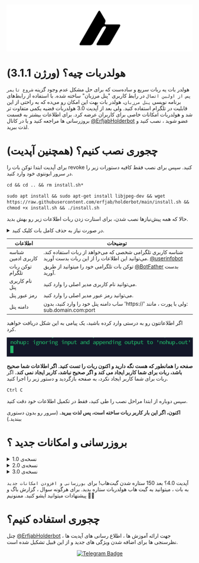 ![Example Image](holderbotcover.png)


# هولدربات چیه؟ (ورژن 3.1.1)
هولدر بات یه ربات سریع و ساده‌ست که برای حل مشکل عدم وجود گزینه `شروع تایمر پس از اولین اتصال` در رابط کاربری "پنل مرزبان" ساخته شده. با استفاده از رابط‌های برنامه نویسی `پنل مرزبان`، هولدر بات بهت این امکان رو می‌ده که به راحتی از این قابلیت در تلگرام استفاده کنید. ولی بعد از آپدیت 3.0 هولدربات قضیه یکمی متفاوت تر شد و هولدربات امکانات خاصی برای کاربران عرضه کرد. برای اطلاعات بیشتر به قسمت بروزرسانی ها مراجعه کنید و یا در کانال [@ErfjabHolderbot](https://t.me/ErfjabHolderbot) عضو شوید ، نصب کنید و لذت ببرید.

# چجوری نصب کنیم؟ (همچنین آپدیت)
برای آپدیت ابتدا توکن بات را revoke کنید. سپس برای نصب فقط کافیه دستورات زیر را در سرور ابونتوی خود وارد کنید.
```
cd && cd .. && rm install.sh*
```

```
sudo apt install && sudo apt-get install libjpeg-dev && wget https://raw.githubusercontent.com/erfjab/holderbot/main/install.sh && chmod +x install.sh && ./install.sh
```
حالا که همه پیش‌نیازها نصب شدن، برای استارت زدن ربات اطلاعات زیر رو بهش بدید.

</details>

<details  markdown="1"> <summary>در صورت نیاز به حذف کامل بات کلیک کنید.</summary>

```
cd ~/holder/holderbot && pkill -f "python3 holderbot.py" && pkill -f "python3 node_status_checker.py" && pkill -f "python3 holder.py" && cd .. && rm -rf holder
```

</details>

| اطلاعات | توضیحات |
| --- | --- |
| شناسه کاربری ادمین | شناسه کاربری تلگرامی شخصی که می‌خواهد از ربات استفاده کند. می‌توانید این اطلاعات را از این ربات بدست آورید. [@userinfobot](https://t.me/userinfobot) |
| توکن ربات تلگرام | توکن بات تلگرامی خود را میتوانید از طریق [@BotFather](https://t.me/botfather) بدست آورید. |
| نام کاربری پنل | می‌توانید نام کاربری مدیر اصلی را وارد کنید. |
| رمز عبور پنل | می‌توانید رمز عبور مدیر اصلی را وارد کنید. |
| دامنه پنل | ساب دامنه پنل خود را وارد کنید، بدون 'https://' ولی با پورت ، مانند: sub.domain.com:port |

اگر اطلاعاتتون رو به درستی وارد کرده باشید، یک پیامی به این شکل دریافت خواهید کرد.

![Example Image](nohupshot.png)

**صفحه را همانطور که هست نگه دارید و اکنون ربات را تست کنید. اگر اطلاعات شما صحیح باشد، ربات برای شما کاربر ایجاد می کند و اگر صحیح نباشد، کاربر ایجاد نمی کند.**
اگر ربات برای شما کاربر ایجاد نکرد، به صفحه بازگردید و دستور زیر را اجرا کنید.
```
Ctrl C
```
سپس دوباره از ابتدا مراحل نصب را طی کنید، فقط در تکمیل اطلاعات خود دقت کنید.

**اکنون، اگر این بار کاربر ربات ساخته است، پس لذت ببرید.** (سرور رو بدون دستوری ببندید.)

# بروزرسانی و امکانات جدید ؟

<details  markdown="1"> <summary>نسخه‌ی 1.0</summary>

  - تولد هولدربات و امکان دریافت ساخت یوزر با قابلیت شروع تایم بعد اولین اتصال. 

</details>

<details  markdown="1"> <summary>نسخه‌ی 2.0</summary>

  - امکان ساخت دسته جمعی یوزر. 

</details>

<details  markdown="1"> <summary>نسخه‌ی 3.0</summary>

  - امکان مانیتورینگ لحظه ای نود ها
  - ارسال نوتیف هنگام قطع شدن نودها
  - امکان انتخاب اینباند‌ هنگام ساخت یوزر
  - امکان دریافت آمار کلی کاربران پنل تعداد و لیست‌شون 
  - (مخصوصا کاربران آنلاین و آفلاین در 24 ساعت اخیر)
  - امکان دریافت آمار تکی کاربر با اسم یا لینک ساب 
  - (مخصوصا آخرین تایم آپدیت ساب و آنلاینی)
  - امکان دریافت آمار با لینک ساب توسط کاربر از بات
  - رفع باگ اذیت کننده‌ی credentials
</details>


آپدیت 4.0؟ بعد 150 ستار‌ه شدن گیت‌هاب! برای `بورزسانی و افزودن امکانات جدید` به بات ، میتوانید به گیت هاب هولدربات ستاره بدید. برای هرگونه سوال ، گزارش باگ و پیشنهادات میتوانید ایشو کنید. ممنونیم 🫶🏻

# چجوری استفاده کنیم؟ 

چنل [@ErfjabHolderbot](https://t.me/ErfjabHolderbot) جهت ارائه آموزش ها ، اطلاع رسانی های آپدیت ها ، نظرسنجی ها برای اضافه شدن ویژگی های جدید و از این قبیل تشکیل شده است.

<p align="center">
  <a target="_blank" href="https://t.me/ErfjabHolderbot">
    <img alt="Telegram Badge" src="https://img.shields.io/badge/holderbotchanel-Telegramlink?style=for-the-badge&logo=telegram&logoColor=white&color=blue&link=https%3A%2F%2Ft.me%2FErfjabHolderbot&link=https%3A%2F%2Ft.me%2FErfjabHolderbot">
  </a>
</p>


